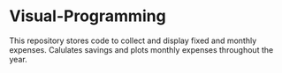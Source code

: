 # Visual-Programming
This repository stores code to collect and display fixed and monthly expenses. Calulates savings and plots monthly expenses throughout the year.
